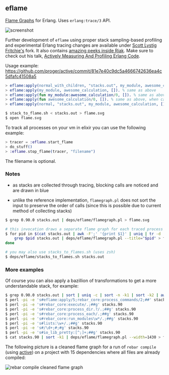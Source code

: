 ## eflame

[Flame Graphs](http://dtrace.org/blogs/brendan/2011/12/16/flame-graphs/) for Erlang.  Uses `erlang:trace/3` API.

![screenshot](http://i.imgur.com/XIDAcd3.png)

Further development of `eflame` using proper stack sampling-based profiling and experimental Erlang
tracing changes are available under [Scott Lystig Fritchie's](https://github.com/slfritchie/eflame) fork.
It also contains [amazing peeks inside Riak](https://github.com/slfritchie/eflame/blob/master/README-Riak-Example.md).
Make sure to check out his talk, [Actively Measuring And Profiling Erlang Code](http://www.snookles.com/erlang/ef2015/slf-presentation.html).

Usage example: https://github.com/proger/active/commit/81e7e40c9dc5a4666742636ea4c5dfafc41508a5

```erlang
> eflame:apply(normal_with_children, "stacks.out", my_module, awesome_calculation, []).
> eflame:apply(my_module, awesome_calculation, []). % same as above
> eflame:apply(fun my_module:awesome_calculation/0, []). % same as above
> eflame:apply(fun awesome_calculation/0, []). % same as above, when called in my_module.erl
> eflame:apply(normal, "stacks.out", my_module, awesome_calculation, []). % won't trace children
```

```sh
$ stack_to_flame.sh < stacks.out > flame.svg
$ open flame.svg
```

To track all processes on your vm in elixir you can use the following example:

```elixir
> tracer = :eflame.start_flame
> do_stuff()
> :eflame.stop_flame(tracer, "filename")
```

The filename is optional.

### Notes

* as stacks are collected through tracing, blocking calls are noticed and are drawn in blue

* unlike the reference implementation, `flamegraph.pl` does not sort the input to preserve the order of calls
  (since this is possible due to current method of collecting stacks)

```sh
$ grep 0.90.0 stacks.out | deps/eflame/flamegraph.pl > flame.svg

# this invocation draws a separate flame graph for each traced process
$ for pid in $(cat stacks.out | awk -F';' '{print $1}' | uniq | tr -d '<>'); do
    grep $pid stacks.out | deps/eflame/flamegraph.pl --title="$pid" > flame_$pid.svg;
done

# you may also use stacks_to_flames.sh (uses zsh)
$ deps/eflame/stacks_to_flames.sh stacks.out
```

### More examples

Of course you can also apply a bazillion of transformations to get a more understandable stack, for example:

```sh
$ grep 0.90.0 stacks.out | sort | uniq -c | sort -n -k1 | sort -k2 | awk '{print $2, "", $1}' > stacks.90
$ perl -pi -e 's#eflame:apply/5;rebar_core:process_commands/2;##' stacks.90
$ perl -pi -e 's#rebar_core:execute/.;##g' stacks.90
$ perl -pi -e 's#rebar_core:process_dir.?/.;##g' stacks.90
$ perl -pi -e 's#rebar_core:process_each/.;##g' stacks.90
$ perl -pi -e 's#rebar_core:run_modules\w*/.;##g' stacks.90
$ perl -pi -e 's#lists:\w+/.;##g' stacks.90
$ perl -pi -e 's#/\d+;#;#g' stacks.90
$ perl -pi -e 's#io_lib_pretty:[^;]+;##g' stacks.90
$ cat stacks.90 | sort -k1 | deps/eflame/flamegraph.pl --width=1430 > flame.svg
```

The following picture is a cleaned flame graph for a run of `rebar compile` (using [active](https://github.com/proger/active))
on a project with 15 dependencies where all files are already compiled:

![rebar compile cleaned flame graph](http://i.imgur.com/hLXx7LO.png)
